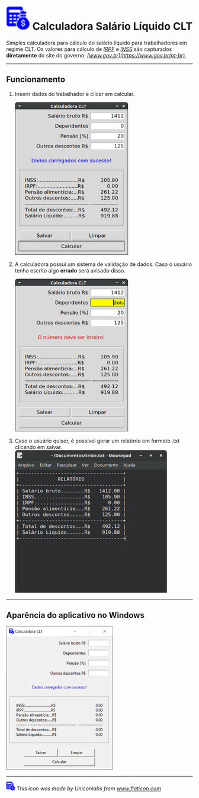 # <img src="./code/images/icon_32x32.png" title="icon 32x32" alt="icon 32x32" style="zoom:200%;"> Calculadora Salário Líquido CLT

Simples calculadora para cálculo do salário líquido para trabalhadores em regime CLT.
Os valores para cálculo  de *[IRPF](https://www.gov.br/receitafederal/pt-br/assuntos/meu-imposto-de-renda/tabelas/2024)* e *[INSS](https://www.gov.br/inss/pt-br/direitos-e-deveres/inscricao-e-contribuicao/tabela-de-contribuicao-mensal)* são capturados **diretamente** do site do governo: *[www.gov.br](https://www.gov.br/pt-br)*.

 ---

## Funcionamento

1. Inserir dados do trabalhador e clicar em calcular.
   
   <img src="./code/images/image_01.png" title="type data" alt="image 01" style="zoom:80%;">

2. A calculadora possui um sistema de validação de dados. Caso o usuário tenha escrito algo **errado** será avisado disso.
   
   <img src="./code/images/image_02.png" title="type validation" alt="image 02" style="zoom:80%;">

3. Caso o usuário quiser, é possível gerar um relatório em formato .txt clicando em salvar.
   <img src="./code/images/image_03.png" title="report" alt="image 03" style="zoom:80%;"> 

---

## Aparência do aplicativo no Windows

<img src="./code/images/image_04.png" title="appearence on Windows" alt="image 04" style="zoom:50%;">

---

<img src="./code/images/icon_16x16.png" title="icon 16x16" alt="icon 16x16" style="zoom:150%;"> *This icon was made by Uniconlabs from www.flaticon.com*















